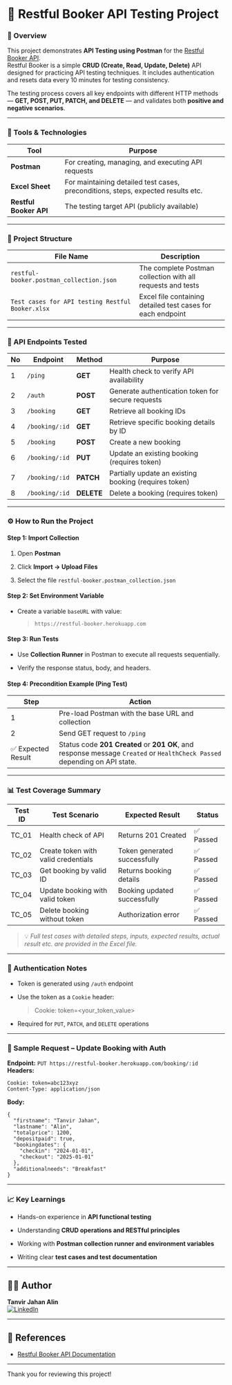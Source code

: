 
# 🧩 Restful Booker API Testing Project

### 📘 Overview

This project demonstrates **API Testing using Postman** for the [Restful Booker API](https://restful-booker.herokuapp.com/apidoc/index.html).  
Restful Booker is a simple **CRUD (Create, Read, Update, Delete)** API designed for practicing API testing techniques. It includes authentication and resets data every 10 minutes for testing consistency.

The testing process covers all key endpoints with different HTTP methods — **GET, POST, PUT, PATCH, and DELETE** — and validates both **positive and negative scenarios**.

----------

### 🧰 Tools & Technologies

| Tool | Purpose |
|--|--|
| **Postman** | For creating, managing, and executing API requests |
| **Excel Sheet** | For maintaining detailed test cases, preconditions, steps, expected results etc. |
| **Restful Booker API** | The testing target API (publicly available) |

----------

### 📂 Project Structure

| File Name | Description  |
|--|--|
| `restful-booker.postman_collection.json` | The complete Postman collection with all requests and tests |
| `Test cases for API testing Restful Booker.xlsx` | Excel file containing detailed test cases for each endpoint |

---------

### 🧠 API Endpoints Tested

|No|Endpoint|Method|Purpose|
|--|--|--|--|
|1|`/ping`|**GET**|Health check to verify API availability|
|2|`/auth`|**POST**|Generate authentication token for secure requests|
|3|`/booking`|**GET**|Retrieve all booking IDs|
|4|`/booking/:id`|**GET**|Retrieve specific booking details by ID|
|5|`/booking`|**POST**|Create a new booking|
|6|`/booking/:id`|**PUT**|Update an existing booking (requires token)|
|7|`/booking/:id`|**PATCH**|Partially update an existing booking (requires token)|
|8|`/booking/:id`|**DELETE**|Delete a booking (requires token)|

---------

### ⚙️ How to Run the Project

#### **Step 1: Import Collection**

1.  Open **Postman**
    
2.  Click **Import → Upload Files**
    
3.  Select the file `restful-booker.postman_collection.json`
    

#### **Step 2: Set Environment Variable**

-   Create a variable `baseURL` with value:

	> `https://restful-booker.herokuapp.com`

#### **Step 3: Run Tests**

-   Use **Collection Runner** in Postman to execute all requests sequentially.
    
-   Verify the response status, body, and headers.
    

#### **Step 4: Precondition Example (Ping Test)**
|Step| Action |
|--|--|
| 1 | Pre-load Postman with the base URL and collection |
| 2 | Send GET request to `/ping` |
| ✅ Expected Result | Status code **201 Created** or **201 OK**, and response message `Created` or `HealthCheck Passed` depending on API state. |

-----------
### 📊 Test Coverage Summary

| Test ID | Test Scenario | Expected Result | Status |
|--|--|--|--|
| TC_01 | Health check of API | Returns 201 Created | ✅ Passed |
| TC_02 | Create token with valid credentials | Token generated successfully | ✅ Passed |
| TC_03 | Get booking by valid ID | Returns booking details | ✅ Passed |
| TC_04 | Update booking with valid token | Booking updated successfully | ✅ Passed |
| TC_05 | Delete booking without token | Authorization error | ✅ Passed |
> 💡 _Full test cases with detailed steps, inputs, expected results, actual result etc. are provided in the Excel file._

----------

### 🔐 Authentication Notes

-   Token is generated using `/auth` endpoint
    
-   Use the token as a `Cookie` header:
	> Cookie: token=<your_token_value>
- Required for `PUT`, `PATCH`, and `DELETE` operations

------------

### 🧾 Sample Request – Update Booking with Auth

**Endpoint:** `PUT https://restful-booker.herokuapp.com/booking/:id`  
**Headers:** 

    Cookie: token=abc123xyz
    Content-Type: application/json
**Body:**

    {
      "firstname": "Tanvir Jahan",
      "lastname": "Alin",
      "totalprice": 1200,
      "depositpaid": true,
      "bookingdates": {
        "checkin": "2024-01-01",
        "checkout": "2025-01-01"
      },
      "additionalneeds": "Breakfast"
    }

-------------

### 📈 Key Learnings

-   Hands-on experience in **API functional testing**
    
-   Understanding **CRUD operations and RESTful principles**
    
-   Working with **Postman collection runner and environment variables**
    
-   Writing clear **test cases and test documentation**
    
------

## 👩‍💻 Author

**Tanvir Jahan Alin**  
[![LinkedIn](https://img.shields.io/badge/LinkedIn-0A66C2?logo=linkedin&logoColor=white)](https://www.linkedin.com/in/tanvir-jahan-alin/)

---------

## 📎 References

- [Restful Booker API Documentation](https://restful-booker.herokuapp.com/apidoc/index.html)

------------
Thank you for reviewing this project!
